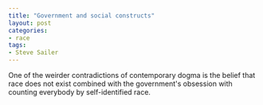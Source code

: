 ```yaml
---
title: "Government and social constructs"
layout: post
categories:
- race
tags:
- Steve Sailer
---
```


One of the weirder contradictions of contemporary dogma is the belief that race does not exist combined with the government's obsession with counting everybody by self-identified race.